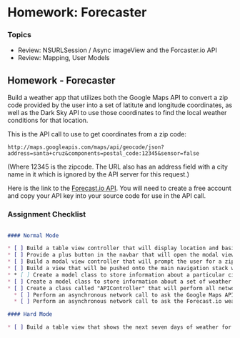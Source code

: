 # Homework: Forecaster


### Topics

* Review: NSURLSession / Async imageView and the Forcaster.io API
* Review: Mapping, User Models

## Homework - Forecaster

Build a weather app that utilizes both the Google Maps API to convert a zip code provided by the user into a set of latitute and longitude coordinates, as well as the Dark Sky API to use those coordinates to find the local weather conditions for that location.

This is the API call to use to get coordinates from a zip code:
```
http://maps.googleapis.com/maps/api/geocode/json?address=santa+cruz&components=postal_code:12345&sensor=false
```
(Where 12345 is the zipcode. The URL also has an address field with a city name in it which is ignored by the API server for this request.)

Here is the link to the [Forecast.io API](https://developer.forecast.io). You will need to create a free account and copy your API key into your source code for use in the API call.

### Assignment Checklist
```markdown

#### Normal Mode

* [ ] Build a table view controller that will display location and basic weather information for the city provided with a zipcode. One cell per location.
* [ ] Provide a plus button in the navbar that will open the modal view to prompt for zipcode. 
* [ ] Build a modal view controller that will prompt the user for a zip code.
* [ ] Build a view that will be pushed onto the main navigation stack when a city cell it tapped. This view will display detailed weather conditions for the selected city.
* * [ ] Create a model class to store information about a particular city.
* [ ] Create a model class to store information about a set of weather conditions.
* [ ] Create a class called "APIController" that will perform all network API calls.
  * [ ] Perform an asynchronous network call to ask the Google Maps API for a lat/long pair based on a given zipcode.
  * [ ] Perform an asynchronous network call to ask the Forecast.io weather API for weather info on each location in the list.

#### Hard Mode

* [ ] Build a table view that shows the next seven days of weather for the selected location. It will be pushed onto the navigation stack from the weather detail view, so add a button somewhere on the detail view to show this screen.

```
